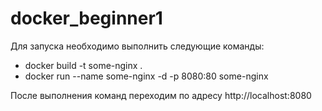 # docker_beginner1

Для запуска необходимо выполнить следующие команды:
 * docker build -t some-nginx .
 * docker run --name some-nginx -d -p 8080:80 some-nginx

После выполнения команд переходим по адресу http://localhost:8080
